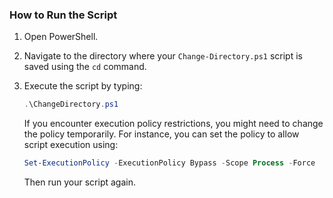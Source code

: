 ### How to Run the Script

1. Open PowerShell.

2. Navigate to the directory where your `Change-Directory.ps1` script is saved using the `cd` command.

3. Execute the script by typing:

   ```powershell
   .\ChangeDirectory.ps1
   ```

   If you encounter execution policy restrictions, you might need to change the policy temporarily. For instance, you can set the policy to allow script execution using:

   ```powershell
   Set-ExecutionPolicy -ExecutionPolicy Bypass -Scope Process -Force
   ```

   Then run your script again.
